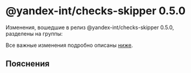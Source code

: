 # @yandex-int/checks-skipper 0.5.0

<!-- ЧЕЛОВЕЧЕСКОЕ ВСТУПЛЕНИЕ -->

Изменения, вошедшие в релиз @yandex-int/checks-skipper 0.5.0, разделены на группы:

Все важные изменения подробно описаны [ниже](#Пояснения).

## Пояснения

